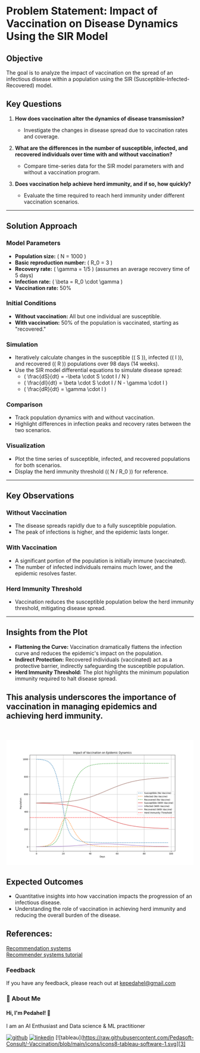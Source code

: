 # Problem Statement: Impact of Vaccination on Disease Dynamics Using the SIR Model

## **Objective**
The goal is to analyze the impact of vaccination on the spread of an infectious disease within a population using the SIR (Susceptible-Infected-Recovered) model.

## **Key Questions**
1. **How does vaccination alter the dynamics of disease transmission?**
   - Investigate the changes in disease spread due to vaccination rates and coverage.

2. **What are the differences in the number of susceptible, infected, and recovered individuals over time with and without vaccination?**
   - Compare time-series data for the SIR model parameters with and without a vaccination program.

3. **Does vaccination help achieve herd immunity, and if so, how quickly?**
   - Evaluate the time required to reach herd immunity under different vaccination scenarios.

---

## **Solution Approach**

### **Model Parameters**
- **Population size:** \( N = 1000 \)
- **Basic reproduction number:** \( R_0 = 3 \)
- **Recovery rate:** \( \gamma = 1/5 \) (assumes an average recovery time of 5 days)
- **Infection rate:** \( \beta = R_0 \cdot \gamma \)
- **Vaccination rate:** 50%

### **Initial Conditions**
- **Without vaccination:** All but one individual are susceptible.
- **With vaccination:** 50% of the population is vaccinated, starting as "recovered."

### **Simulation**
- Iteratively calculate changes in the susceptible (\( S \)), infected (\( I \)), and recovered (\( R \)) populations over 98 days (14 weeks).
- Use the SIR model differential equations to simulate disease spread:
  - \( \frac{dS}{dt} = -\beta \cdot S \cdot I / N \)
  - \( \frac{dI}{dt} = \beta \cdot S \cdot I / N - \gamma \cdot I \)
  - \( \frac{dR}{dt} = \gamma \cdot I \)

### **Comparison**
- Track population dynamics with and without vaccination.
- Highlight differences in infection peaks and recovery rates between the two scenarios.

### **Visualization**
- Plot the time series of susceptible, infected, and recovered populations for both scenarios.
- Display the herd immunity threshold (\( N / R_0 \)) for reference.

---

## **Key Observations**

### **Without Vaccination**
- The disease spreads rapidly due to a fully susceptible population.
- The peak of infections is higher, and the epidemic lasts longer.

### **With Vaccination**
- A significant portion of the population is initially immune (vaccinated).
- The number of infected individuals remains much lower, and the epidemic resolves faster.

### **Herd Immunity Threshold**
- Vaccination reduces the susceptible population below the herd immunity threshold, mitigating disease spread.

---

## **Insights from the Plot**
- **Flattening the Curve:** Vaccination dramatically flattens the infection curve and reduces the epidemic's impact on the population.
- **Indirect Protection:** Recovered individuals (vaccinated) act as a protective barrier, indirectly safeguarding the susceptible population.
- **Herd Immunity Threshold:** The plot highlights the minimum population immunity required to halt disease spread.

This analysis underscores the importance of vaccination in managing epidemics and achieving herd immunity.
---
<br><br>
<img src = "https://github.com/Pedasoft-Consult/-Vaccination/blob/main/output/epidemic.png?raw=true">


## **Expected Outcomes**
- Quantitative insights into how vaccination impacts the progression of an infectious disease.
- Understanding the role of vaccination in achieving herd immunity and reducing the overall burden of the disease.











## References:
[Recommendation systems](https://towardsdatascience.com/introduction-to-recommender-systems-1-971bd274f421)<br>
[Recommender systems tutorial](https://www.kaggle.com/kanncaa1/recommendation-systems-tutorial)



### Feedback

If you have any feedback, please reach out at kepedahel@gmail.com


### 🚀 About Me
#### Hi, I'm Pedahel! 👋
I am an AI Enthusiast and  Data science & ML practitioner




[1]: https://github.com/Pedasoft-Consult
[2]: https://www.linkedin.com/in/pedahel-emmanuel-mbc-6a7b8441/
[3]: https://public.tableau.com/app/profile/emmanuel.kojo.pedahel#!/




[![github](https://raw.githubusercontent.com/Pedasoft-Consult/-Vaccination/blob/main/icons//icons/git.svg)][1]
[![linkedin](https://raw.githubusercontent.com/Pedasoft-Consult/-Vaccination/blob/main/icons/iconmonstr-linkedin-5.svg)][2]
[![tableau](https://raw.githubusercontent.com/Pedasoft-Consult/-Vaccination/blob/main/icons/icons8-tableau-software-1.svg][3]
